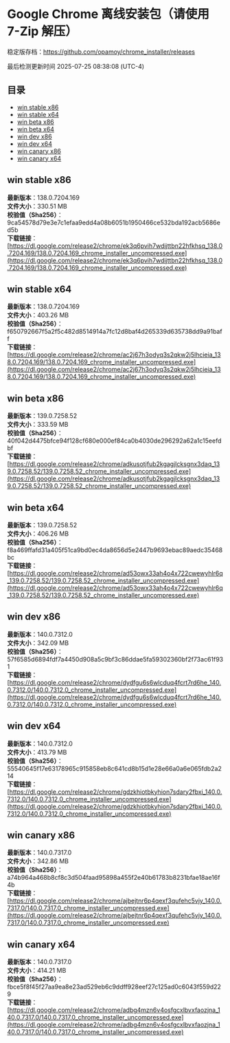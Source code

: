 # Google Chrome 离线安装包（请使用 7-Zip 解压）
稳定版存档：<https://github.com/opamoy/chrome_installer/releases>

最后检测更新时间
2025-07-25 08:38:08 (UTC-4)


## 目录
* [win stable x86](https://github.com/opamoy/chrome_installer?tab=readme-ov-file#win-stable-x86)
* [win stable x64](https://github.com/opamoy/chrome_installer?tab=readme-ov-file#win-stable-x64)
* [win beta x86](https://github.com/opamoy/chrome_installer?tab=readme-ov-file#win-beta-x86)
* [win beta x64](https://github.com/opamoy/chrome_installer?tab=readme-ov-file#win-beta-x64)
* [win dev x86](https://github.com/opamoy/chrome_installer?tab=readme-ov-file#win-dev-x86)
* [win dev x64](https://github.com/opamoy/chrome_installer?tab=readme-ov-file#win-dev-x64)
* [win canary x86](https://github.com/opamoy/chrome_installer?tab=readme-ov-file#win-canary-x86)
* [win canary x64](https://github.com/opamoy/chrome_installer?tab=readme-ov-file#win-canary-x64)

## win stable x86
**最新版本**：138.0.7204.169  
**文件大小**：330.51 MB  
**校验值（Sha256）**：9ca54578d79e3e7c1efaa9edd4a08b6051b1950466ce532bda192acb5686ed5b  
**下载链接**：[https://dl.google.com/release2/chrome/ek3q6pvih7wdijttbn22hfkhsq_138.0.7204.169/138.0.7204.169_chrome_installer_uncompressed.exe](https://dl.google.com/release2/chrome/ek3q6pvih7wdijttbn22hfkhsq_138.0.7204.169/138.0.7204.169_chrome_installer_uncompressed.exe)  

## win stable x64
**最新版本**：138.0.7204.169  
**文件大小**：403.26 MB  
**校验值（Sha256）**：f650792667f5a2f5c482d8514914a7fc12d8baf4d265339d635738dd9a91baff  
**下载链接**：[https://dl.google.com/release2/chrome/ac2j67h3odyq3s2qkw2j5lhcieia_138.0.7204.169/138.0.7204.169_chrome_installer_uncompressed.exe](https://dl.google.com/release2/chrome/ac2j67h3odyq3s2qkw2j5lhcieia_138.0.7204.169/138.0.7204.169_chrome_installer_uncompressed.exe)  

## win beta x86
**最新版本**：139.0.7258.52  
**文件大小**：333.59 MB  
**校验值（Sha256）**：40f042d4475bfce94f128cf680e000ef84ca0b4030de296292a62a1c15eefdbf  
**下载链接**：[https://dl.google.com/release2/chrome/adkusotjfub2kgagjlcksgnx3daq_139.0.7258.52/139.0.7258.52_chrome_installer_uncompressed.exe](https://dl.google.com/release2/chrome/adkusotjfub2kgagjlcksgnx3daq_139.0.7258.52/139.0.7258.52_chrome_installer_uncompressed.exe)  

## win beta x64
**最新版本**：139.0.7258.52  
**文件大小**：406.26 MB  
**校验值（Sha256）**：f8a469ffafd31a405f51ca9bd0ec4da8656d5e2447b9693ebac89aedc35468bc  
**下载链接**：[https://dl.google.com/release2/chrome/ad53owx33ah4o4x722cwewyhlr6q_139.0.7258.52/139.0.7258.52_chrome_installer_uncompressed.exe](https://dl.google.com/release2/chrome/ad53owx33ah4o4x722cwewyhlr6q_139.0.7258.52/139.0.7258.52_chrome_installer_uncompressed.exe)  

## win dev x86
**最新版本**：140.0.7312.0  
**文件大小**：342.09 MB  
**校验值（Sha256）**：57f6585d6894fdf7a4450d908a5c9bf3c86ddae5fa59302360bf2f73ac61f931  
**下载链接**：[https://dl.google.com/release2/chrome/dydfgu6s6wlcduq4fcrt7rd6he_140.0.7312.0/140.0.7312.0_chrome_installer_uncompressed.exe](https://dl.google.com/release2/chrome/dydfgu6s6wlcduq4fcrt7rd6he_140.0.7312.0/140.0.7312.0_chrome_installer_uncompressed.exe)  

## win dev x64
**最新版本**：140.0.7312.0  
**文件大小**：413.79 MB  
**校验值（Sha256）**：55540645f17e63178965c915858eb8c641cd8b15d1e28e66a0a6e065fdb2a214  
**下载链接**：[https://dl.google.com/release2/chrome/gdzkhiotbkyhion7sdary2fbxi_140.0.7312.0/140.0.7312.0_chrome_installer_uncompressed.exe](https://dl.google.com/release2/chrome/gdzkhiotbkyhion7sdary2fbxi_140.0.7312.0/140.0.7312.0_chrome_installer_uncompressed.exe)  

## win canary x86
**最新版本**：140.0.7317.0  
**文件大小**：342.86 MB  
**校验值（Sha256）**：a74b964a468b8cf8c3d504faad95898a455f2e40b61783b8231bfae18ae16f4b  
**下载链接**：[https://dl.google.com/release2/chrome/ajbejtnr6p4qexf3qufehc5vjy_140.0.7317.0/140.0.7317.0_chrome_installer_uncompressed.exe](https://dl.google.com/release2/chrome/ajbejtnr6p4qexf3qufehc5vjy_140.0.7317.0/140.0.7317.0_chrome_installer_uncompressed.exe)  

## win canary x64
**最新版本**：140.0.7317.0  
**文件大小**：414.21 MB  
**校验值（Sha256）**：fbce5f8f45f27aa9ea8e23ad529eb6c9ddff928eef27c125ad0c6043f559d229  
**下载链接**：[https://dl.google.com/release2/chrome/adbg4mzn6v4osfgcxlbvxfaozjna_140.0.7317.0/140.0.7317.0_chrome_installer_uncompressed.exe](https://dl.google.com/release2/chrome/adbg4mzn6v4osfgcxlbvxfaozjna_140.0.7317.0/140.0.7317.0_chrome_installer_uncompressed.exe)  

